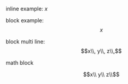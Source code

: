 inline example: $x$

block example:
$$
x
$$

block multi line:
$$x\\,
y\\,
z\\,$$

math block
```math
x\\
y\\
z\\
```
